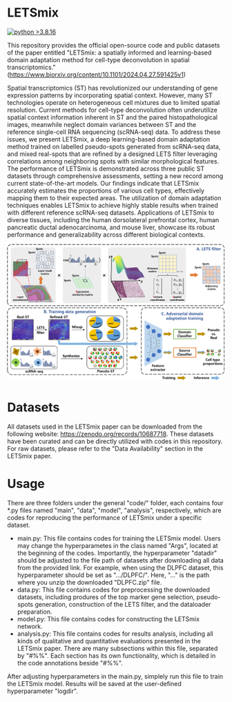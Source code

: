 
# LETSmix
[![python >3.8.16](https://img.shields.io/badge/python-3.8.16-brightgreen)](https://www.python.org/) 

This repository provides the official open-source code and public datasets of the paper entitled "LETSmix: a spatially informed and learning-based domain adaptation method for cell-type deconvolution in spatial transcriptomics." (https://www.biorxiv.org/content/10.1101/2024.04.27.591425v1)

Spatial transcriptomics (ST) has revolutionized our understanding of gene expression patterns by incorporating spatial context. However, many ST technologies operate on heterogeneous cell mixtures due to limited spatial resolution. Current methods for cell-type deconvolution often underutilize spatial context information inherent in ST and the paired histopathological images, meanwhile neglect domain variances between ST and the reference single-cell RNA sequencing (scRNA-seq) data. To address these issues, we present LETSmix, a deep learning-based domain adaptation method trained on labelled pseudo-spots generated from scRNA-seq data, and mixed real-spots that are refined by a designed LETS filter leveraging correlations among neighboring spots with similar morphological features. The performance of LETSmix is demonstrated across three public ST datasets through comprehensive assessments, setting a new record among current state-of-the-art models. Our findings indicate that LETSmix accurately estimates the proportions of various cell types, effectively mapping them to their expected areas. The utilization of domain adaptation techniques enables LETSmix to achieve highly stable results when trained with different reference scRNA-seq datasets. Applications of LETSmix to diverse tissues, including the human dorsolateral prefrontal cortex, human pancreatic ductal adenocarcinoma, and mouse liver, showcase its robust performance and generalizability across different biological contexts. 

<img src="method.png" width="800">

# Datasets

All datasets used in the LETSmix paper can be downloaded from the following website: https://zenodo.org/records/10687718. These datasets have been curated and can be directly utilized with codes in this repository. For raw datasets, please refer to the "Data Availability" section in the LETSmix paper.

# Usage

There are three folders under the general "code/" folder, each contains four *.py files named "main", "data", "model", "analysis", respectively, which are codes for reproducing the performance of LETSmix under a specific dataset.

- main.py: This file contains codes for training the LETSmix model. Users may change the hyperparametes in the class named "Args", located at the beginning of the codes. Importantly, the hyperparameter "datadir" should be adjusted to the file path of datasets after downloading all data from the provided link. For example, when using the DLPFC dataset, this hyperparameter should be set as ".../DLPFC/". Here, "..." is the path where you unzip the downloaded "DLPFC.zip" file.
- data.py: This file contains codes for preprocessing the downloaded datasets, including produres of the top marker gene selection, pseudo-spots generation, construction of the LETS filter, and the dataloader preparation.
- model.py: This file contains codes for constructing the LETSmix network.
- analysis.py: This file contains codes for results analysis, including all kinds of qualitative and quantitative evaluations presented in the LETSmix paper. There are many subsections within this file, separated by "#%%". Each section has its own functionality, which is detailed in the code annotations beside "#%%".

After adjusting hyperparameters in the main.py, simplely run this file to train the LETSmix model. Results will be saved at the user-defined hyperparameter "logdir".


